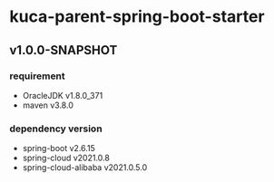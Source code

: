 # kuca-parent-spring-boot-starter

## v1.0.0-SNAPSHOT
### requirement
- OracleJDK v1.8.0_371
- maven  v3.8.0
### dependency version
- spring-boot v2.6.15
- spring-cloud v2021.0.8
- spring-cloud-alibaba v2021.0.5.0
